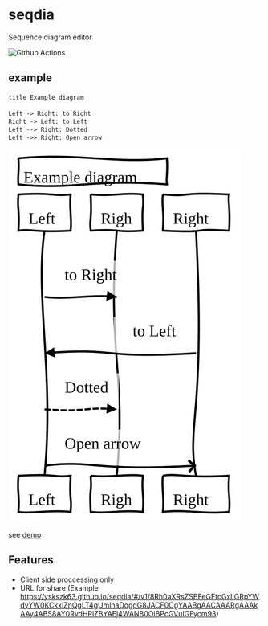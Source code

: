 # seqdia
Sequence diagram editor

![Github Actions](https://github.com/yskszk63/seqdia/workflows/deploy/badge.svg)

## example

```
title Example diagram

Left -> Right: to Right
Right -> Left: to Left
Left --> Right: Dotted
Left ->> Right: Open arrow
```

![Example](./example.svg)

see [demo](https://yskszk63.github.io/seqdia/#/v1/8hl0aXRsZSBFeGFtcGxlIGRpYWdyYW0KCkxlZnQgLT4gUmlnaHQ6IHRvCgARCgYAABkAACEAARgAAAkAAy8ABjAAY0RvdHRlZBcAFT4XAKBPcGVuIGFycm93)

## Features

- Client side proccessing only
- URL for share (Example https://yskszk63.github.io/seqdia/#/v1/8Rh0aXRsZSBFeGFtcGxlIGRpYWdyYW0KCkxlZnQgLT4gUmlnaDogdG8JACF0CgYAABgAACAAARgAAAkAAy4ABS8AY0RvdHRlZBYAEj4WANB0OiBPcGVuIGFycm93)
